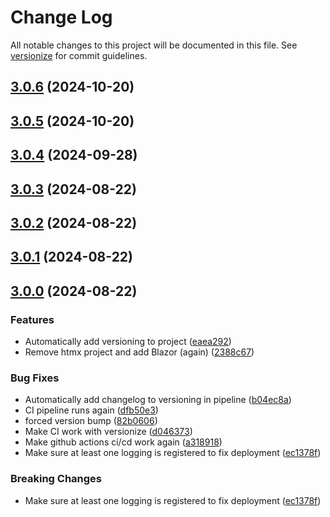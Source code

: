 # Change Log

All notable changes to this project will be documented in this file. See [versionize](https://github.com/versionize/versionize) for commit guidelines.

<a name="3.0.6"></a>
## [3.0.6](https://www.github.com/timohermans/budget/releases/tag/v3.0.6) (2024-10-20)

<a name="3.0.5"></a>
## [3.0.5](https://www.github.com/timohermans/budget/releases/tag/v3.0.5) (2024-10-20)

<a name="3.0.4"></a>
## [3.0.4](https://www.github.com/timohermans/budget/releases/tag/v3.0.4) (2024-09-28)

<a name="3.0.3"></a>
## [3.0.3](https://www.github.com/timohermans/budget/releases/tag/v3.0.3) (2024-08-22)

<a name="3.0.2"></a>
## [3.0.2](https://www.github.com/timohermans/budget/releases/tag/v3.0.2) (2024-08-22)

<a name="3.0.1"></a>
## [3.0.1](https://www.github.com/timohermans/budget/releases/tag/v3.0.1) (2024-08-22)

<a name="3.0.0"></a>
## [3.0.0](https://www.github.com/timohermans/budget/releases/tag/v3.0.0) (2024-08-22)

### Features

* Automatically add versioning to project ([eaea292](https://www.github.com/timohermans/budget/commit/eaea292c943bb11471f79b312723bc16f013348e))
* Remove htmx project and add Blazor (again) ([2388c67](https://www.github.com/timohermans/budget/commit/2388c67a5fa25cd6a118a9dd6bd39cf67a0c3b9c))

### Bug Fixes

* Automatically add changelog to versioning in pipeline ([b04ec8a](https://www.github.com/timohermans/budget/commit/b04ec8a3b47f1f83a217d807d1d4a3a386ddaaaf))
* CI pipeline runs again ([dfb50e3](https://www.github.com/timohermans/budget/commit/dfb50e34c410476db790ed2e47f4d635a3fe514f))
* forced version bump ([82b0606](https://www.github.com/timohermans/budget/commit/82b0606d93b5c95057bf406d1a64cfdf23d6b510))
* Make CI work with versionize ([d046373](https://www.github.com/timohermans/budget/commit/d046373bd20c1fad669670781a7cc1163771275c))
* Make github actions ci/cd work again ([a318918](https://www.github.com/timohermans/budget/commit/a3189180c9db5d2e57aeba137ab4e17e44c04452))
* Make sure at least one logging is registered to fix deployment ([ec1378f](https://www.github.com/timohermans/budget/commit/ec1378f57fd6b5f067faa41adf00a4a18b988b85))

### Breaking Changes

* Make sure at least one logging is registered to fix deployment ([ec1378f](https://www.github.com/timohermans/budget/commit/ec1378f57fd6b5f067faa41adf00a4a18b988b85))
